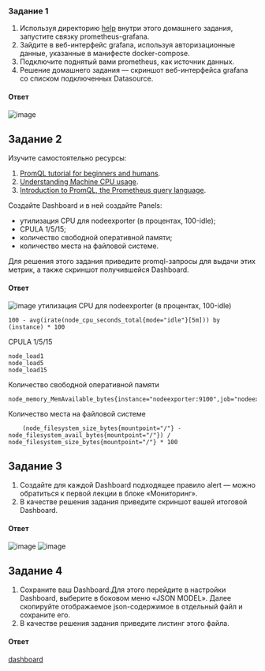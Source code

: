 ### Задание 1

1. Используя директорию [help](./help) внутри этого домашнего задания, запустите связку prometheus-grafana.
1. Зайдите в веб-интерфейс grafana, используя авторизационные данные, указанные в манифесте docker-compose.
1. Подключите поднятый вами prometheus, как источник данных.
1. Решение домашнего задания — скриншот веб-интерфейса grafana со списком подключенных Datasource.
#### Ответ 
![image](https://github.com/user-attachments/assets/f0e0a1b8-4638-4397-b485-dda81a8c0457)

## Задание 2

Изучите самостоятельно ресурсы:

1. [PromQL tutorial for beginners and humans](https://valyala.medium.com/promql-tutorial-for-beginners-9ab455142085).
1. [Understanding Machine CPU usage](https://www.robustperception.io/understanding-machine-cpu-usage).
1. [Introduction to PromQL, the Prometheus query language](https://grafana.com/blog/2020/02/04/introduction-to-promql-the-prometheus-query-language/).

Создайте Dashboard и в ней создайте Panels:

- утилизация CPU для nodeexporter (в процентах, 100-idle);
- CPULA 1/5/15;
- количество свободной оперативной памяти;
- количество места на файловой системе. 

Для решения этого задания приведите promql-запросы для выдачи этих метрик, а также скриншот получившейся Dashboard.
#### Ответ
![image](https://github.com/user-attachments/assets/91316c3e-29bc-441b-abad-b9f0b6c84d4d)
утилизация CPU для nodeexporter (в процентах, 100-idle)
```
100 - avg(irate(node_cpu_seconds_total{mode="idle"}[5m])) by (instance) * 100
 ```
CPULA 1/5/15
```
node_load1
node_load5
node_load15
 ```
 Количество свободной оперативной памяти
```
node_memory_MemAvailable_bytes{instance="nodeexporter:9100",job="nodeexporter"}
 ```
Количество места на файловой системе
```
    (node_filesystem_size_bytes{mountpoint="/"} - node_filesystem_avail_bytes{mountpoint="/"}) / node_filesystem_size_bytes{mountpoint="/"} * 100  
  ```
## Задание 3

1. Создайте для каждой Dashboard подходящее правило alert — можно обратиться к первой лекции в блоке «Мониторинг».
1. В качестве решения задания приведите скриншот вашей итоговой Dashboard.
#### Ответ
![image](https://github.com/user-attachments/assets/7c7b5d4b-c1b4-4350-abd2-a049fa514852)
![image](https://github.com/user-attachments/assets/a12cd1d0-ce12-4db3-bece-2a1ac9a97fcf)

## Задание 4

1. Сохраните ваш Dashboard.Для этого перейдите в настройки Dashboard, выберите в боковом меню «JSON MODEL». Далее скопируйте отображаемое json-содержимое в отдельный файл и сохраните его.
1. В качестве решения задания приведите листинг этого файла.
#### Ответ
[dashboard](https://github.com/gilyazov-ranel/10-monitoring-03-grafana/blob/main/dashboardTest.json)
